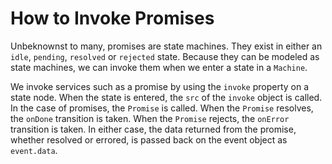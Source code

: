 # How to Invoke Promises

Unbeknownst to many, promises are state machines. They exist in either an `idle`, `pending`, `resolved` or `rejected` state. Because they can be modeled as state machines, we can invoke them when we enter a state in a `Machine`.

We invoke services such as a promise by using the `invoke` property on a state node. When the state is entered, the `src` of the `invoke` object is called. In the case of promises, the `Promise` is called. When the `Promise` resolves, the `onDone` transition is taken. When the `Promise` rejects, the `onError` transition is taken. In either case, the data returned from the promise, whether resolved or errored, is passed back on the event object as `event.data`.
